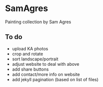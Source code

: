 # SamAgres
Painting collection by Sam Agres


## To do
- upload KA photos
- crop and rotate
- sort landscape/portrait
- adjust website to deal with above
- add share buttons
- add contact/more info on website
- add jekyll pagination (based on list of files)